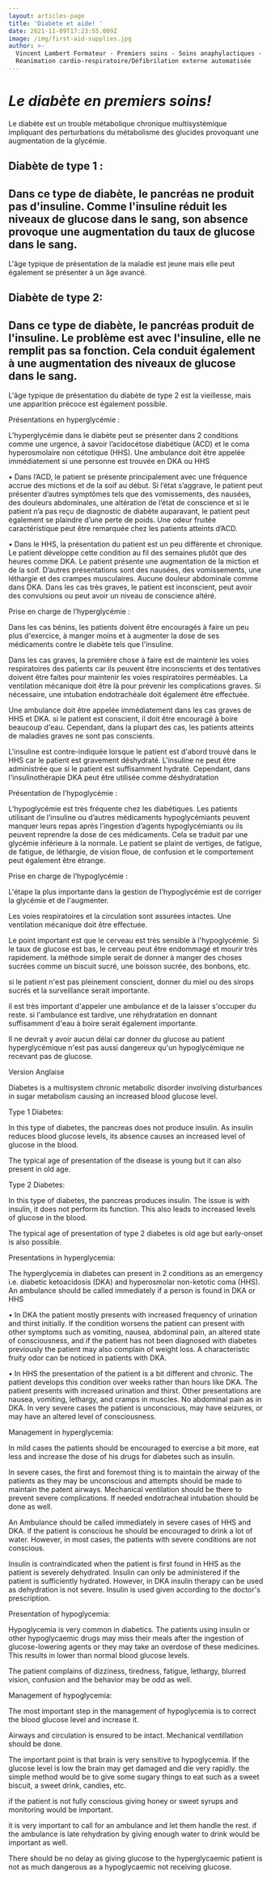 ```yaml
---
layout: articles-page
title: 'Diabète et aide! '
date: 2021-11-09T17:23:55.009Z
image: /img/first-aid-supplies.jpg
author: >-
  Vincent Lambert Formateur - Premiers soins - Soins anaphylactiques -
  Réanimation cardio-respiratoire/Défibrilation externe automatisée
---
```

# _**Le diabète en premiers soins!**_

 

Le diabète est un trouble métabolique chronique multisystémique impliquant des perturbations du métabolisme des glucides provoquant une augmentation de la glycémie. 

## Diabète de type 1 :

## Dans ce type de diabète, le pancréas ne produit pas d'insuline. Comme l'insuline réduit les niveaux de glucose dans le sang, son absence provoque une augmentation du taux de glucose dans le sang.

L'âge typique de présentation de la maladie est jeune mais elle peut également se présenter à un âge avancé.

## Diabète de type 2:

## Dans ce type de diabète, le pancréas produit de l'insuline. Le problème est avec l'insuline, elle ne remplit pas sa fonction. Cela conduit également à une augmentation des niveaux de glucose dans le sang.

L'âge typique de présentation du diabète de type 2 est la vieillesse, mais une apparition précoce est également possible.

Présentations en hyperglycémie : 

L’hyperglycémie dans le diabète peut se présenter dans 2 conditions comme une urgence, à savoir l’acidocétose diabétique (ACD) et le coma hyperosmolaire non cétotique (HHS). Une ambulance doit être appelée immédiatement si une personne est trouvée en DKA ou HHS 

• Dans l’ACD, le patient se présente principalement avec une fréquence accrue des mictions et de la soif au début. Si l’état s’aggrave, le patient peut présenter d’autres symptômes tels que des vomissements, des nausées, des douleurs abdominales, une altération de l’état de conscience et si le patient n’a pas reçu de diagnostic de diabète auparavant, le patient peut également se plaindre d’une perte de poids. Une odeur fruitée caractéristique peut être remarquée chez les patients atteints d’ACD.

• Dans le HHS, la présentation du patient est un peu différente et chronique. Le patient développe cette condition au fil des semaines plutôt que des heures comme DKA. Le patient présente une augmentation de la miction et de la soif. D’autres présentations sont des nausées, des vomissements, une léthargie et des crampes musculaires. Aucune douleur abdominale comme dans DKA. Dans les cas très graves, le patient est inconscient, peut avoir des convulsions ou peut avoir un niveau de conscience altéré. 

Prise en charge de l’hyperglycémie : 

Dans les cas bénins, les patients doivent être encouragés à faire un peu plus d'exercice, à manger moins et à augmenter la dose de ses médicaments contre le diabète tels que l'insuline.

Dans les cas graves, la première chose à faire est de maintenir les voies respiratoires des patients car ils peuvent être inconscients et des tentatives doivent être faites pour maintenir les voies respiratoires perméables. La ventilation mécanique doit être là pour prévenir les complications graves. Si nécessaire, une intubation endotrachéale doit également être effectuée.

Une ambulance doit être appelée immédiatement dans les cas graves de HHS et DKA. si le patient est conscient, il doit être encouragé à boire beaucoup d'eau. Cependant, dans la plupart des cas, les patients atteints de maladies graves ne sont pas conscients.

 L'insuline est contre-indiquée lorsque le patient est d'abord trouvé dans le HHS car le patient est gravement déshydraté. L'insuline ne peut être administrée que si le patient est suffisamment hydraté. Cependant, dans l'insulinothérapie DKA peut être utilisée comme déshydratation

Présentation de l’hypoglycémie : 

L’hypoglycémie est très fréquente chez les diabétiques. Les patients utilisant de l’insuline ou d’autres médicaments hypoglycémiants peuvent manquer leurs repas après l’ingestion d’agents hypoglycémiants ou ils peuvent reprendre la dose de ces médicaments. Cela se traduit par une glycémie inférieure à la normale. Le patient se plaint de vertiges, de fatigue, de fatigue, de léthargie, de vision floue, de confusion et le comportement peut également être étrange. 

Prise en charge de l’hypoglycémie :

L'étape la plus importante dans la gestion de l'hypoglycémie est de corriger la glycémie et de l'augmenter.

Les voies respiratoires et la circulation sont assurées intactes. Une ventilation mécanique doit être effectuée.

Le point important est que le cerveau est très sensible à l'hypoglycémie. Si le taux de glucose est bas, le cerveau peut être endommagé et mourir très rapidement. la méthode simple serait de donner à manger des choses sucrées comme un biscuit sucré, une boisson sucrée, des bonbons, etc.

si le patient n'est pas pleinement conscient, donner du miel ou des sirops sucrés et la surveillance serait importante.

il est très important d'appeler une ambulance et de la laisser s'occuper du reste. si l'ambulance est tardive, une réhydratation en donnant suffisamment d'eau à boire serait également importante.

Il ne devrait y avoir aucun délai car donner du glucose au patient hyperglycémique n'est pas aussi dangereux qu'un hypoglycémique ne recevant pas de glucose.

Version Anglaise

Diabetes is a multisystem chronic metabolic disorder involving disturbances in sugar metabolism causing an increased blood glucose level.

Type 1 Diabetes:

In this type of diabetes, the pancreas does not produce insulin. As insulin reduces blood glucose levels, its absence causes an increased level of glucose in the blood. 

The typical age of presentation of the disease is young but it can also present in old age.

Type 2 Diabetes:

In this type of diabetes, the pancreas produces insulin. The issue is with insulin, it does not perform its function. This also leads to increased levels of glucose in the blood.

The typical age of presentation of type 2 diabetes is old age but early-onset is also possible.

Presentations in hyperglycemia:

The hyperglycemia in diabetes can present in 2 conditions as an emergency i.e. diabetic ketoacidosis (DKA) and hyperosmolar non-ketotic coma (HHS). An ambulance should be called immediately if a person is found in DKA or HHS

•	In DKA the patient mostly presents with increased frequency of urination and thirst initially. If the condition worsens the patient can present with other symptoms such as vomiting, nausea, abdominal pain, an altered state of consciousness, and if the patient has not been diagnosed with diabetes previously the patient may also complain of weight loss. A characteristic fruity odor can be noticed in patients with DKA.

•	In HHS the presentation of the patient is a bit different and chronic. The patient develops this condition over weeks rather than hours like DKA. The patient presents with increased urination and thirst. Other presentations are nausea, vomiting, lethargy, and cramps in muscles. No abdominal pain as in DKA. In very severe cases the patient is unconscious, may have seizures, or may have an altered level of consciousness.

Management in hyperglycemia:

 In mild cases the patients should be encouraged to exercise a bit more, eat less and increase the dose of his drugs for diabetes such as insulin.

In severe cases, the first and foremost thing is to maintain the airway of the patients as they may be unconscious and attempts should be made to maintain the patent airways. Mechanical ventilation should be there to prevent severe complications. If needed endotracheal intubation should be done as well.

An Ambulance should be called immediately in severe cases of HHS and DKA. if the patient is conscious he should be encouraged to drink a lot of water. However, in most cases, the patients with severe conditions are not conscious.

 Insulin is contraindicated when the patient is first found in HHS as the patient is severely dehydrated. Insulin can only be administered if the patient is sufficiently hydrated. However, in DKA insulin therapy can be used as dehydration is not severe. Insulin is used given according to the doctor's prescription.

Presentation of hypoglycemia:

Hypoglycemia is very common in diabetics. The patients using insulin or other hypoglycaemic drugs may miss their meals after the ingestion of glucose-lowering agents or they may take an overdose of these medicines. This results in lower than normal blood glucose levels. 

The patient complains of dizziness, tiredness, fatigue, lethargy, blurred vision, confusion and the behavior may be odd as well.

Management of hypoglycemia:

The most important step in the management of hypoglycemia is to correct the blood glucose level and increase it.

Airways and circulation is ensured to be intact. Mechanical ventillation should be done.

The important point is that brain is very sensitive to hypoglycemia. If the glucose level is low the brain may get damaged and die very rapidly.  the simple method would be to give some sugary things to eat such as a sweet biscuit, a sweet drink, candies, etc.

if the patient is not fully conscious giving honey or sweet syrups and monitoring would be important. 

it is very important to call for an ambulance and let them handle the rest. if the ambulance is late rehydration by giving enough water to drink would be important as well.  

There should be no delay as giving glucose to the hyperglycaemic patient is not as much dangerous as a hypoglycaemic not receiving glucose.
